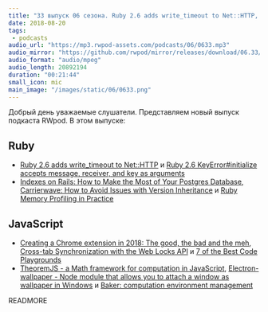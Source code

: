 ```yaml
---
title: "33 выпуск 06 сезона. Ruby 2.6 adds write_timeout to Net::HTTP, 7 of the Best Code Playgrounds, TheoremJS и прочее"
date: 2018-08-20
tags:
 - podcasts
audio_url: "https://mp3.rwpod-assets.com/podcasts/06/0633.mp3"
audio_mirror: "https://github.com/rwpod/mirror/releases/download/06.33/0633.mp3"
audio_format: "audio/mpeg"
audio_length: 20892194
duration: "00:21:44"
small_icon: mic
main_image: "/images/static/06/0633.png"
---
```


Добрый день уважаемые слушатели. Представляем новый выпуск подкаста RWpod. В этом выпуске:

## Ruby

 - [Ruby 2.6 adds write_timeout to Net::HTTP](https://blog.bigbinary.com/2018/08/14/ruby-2-6-adds-write-timeout-to-net-http.html) и [Ruby 2.6 KeyError#initialize accepts message, receiver, and key as arguments](https://crypt.codemancers.com/posts/2018-08-14-ruby-2-6-key-error-accepts-message-receiver-key-as-argument/)
 - [Indexes on Rails: How to Make the Most of Your Postgres Database](https://karolgalanciak.com/blog/2018/08/19/indexes-on-rails-how-to-make-the-most-of-your-postgres-database/), [Carrierwave: How to Avoid Issues with Version Inheritance](https://anadea.info/blog/version-inheritance-in-carrierwave) и [Ruby Memory Profiling in Practice](https://thesmartnik.com/ruby-memory-profiling-in-practice.html)

## JavaScript

 - [Creating a Chrome extension in 2018: The good, the bad and the meh](https://checklyhq.com/blog/2018/08/creating-a-chrome-extension-in-2018-the-good-the-bad-and-the-meh/), [Cross-tab Synchronization with the Web Locks API](https://www.sitepen.com/blog/2018/08/14/cross-tab-synchronization-with-the-web-locks-api/) и [7 of the Best Code Playgrounds](https://www.sitepoint.com/7-code-playgrounds/)
 - [TheoremJS - a Math framework for computation in JavaScript](https://theorem.js.org/), [Electron-wallpaper - Node module that allows you to attach a window as wallpaper in Windows](https://github.com/robinwassen/electron-wallpaper) и [Baker: computation environment management](https://getbaker.io/)

READMORE
